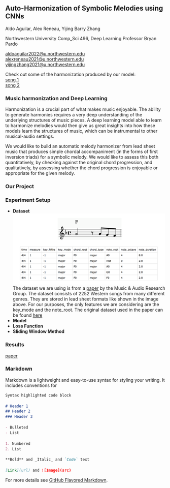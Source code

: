 ## Auto-Harmonization of Symbolic Melodies using CNNs


 Aldo Aguilar, Alex Reneau, Yijing Barry Zhang
  
Northwestern University Comp_Sci 496, Deep Learning
Professor Bryan Pardo

aldoaguilar2022@u.northwestern.edu  
alexreneau2021@u.northwestern.edu  
yijingzhang2021@u.northwestern.edu

Check out some of the harmonization produced by our model:  
[song 1]()  
[song 2]()  
 
 
### Music harmonization and Deep Learning
Harmonization is a crucial part of what makes music enjoyable. The ability to generate harmonies requires a very deep understanding of the underlying structures of music pieces. A deep learning model able to learn to harmonize melodies would then give us great insights into how these models learn the structures of music, which can be instrumental to other musical-audio settings.

We would like to build an automatic melody harmonizer from lead sheet music that produces simple chordal accompaniment (in the forms of first inversion triads) for a symbolic melody. We would like to assess this both quantitatively, by checking against the original chord progression, and qualitatively, by assessing whether the chord progression is enjoyable or appropriate for the given melody.

### Our Project

### Experiment Setup
* **Dataset**  
![dataset example](https://github.com/nub3Ar/AutoHarmonizer/blob/main/dataformat.png?raw=true)  
The dataset we are using is from a [paper](https://arxiv.org/ftp/arxiv/papers/1712/1712.01011.pdf) by the Music & Audio Research Group. The dataset consists of 2252 Western songs from many different genres. They are stored in lead sheet formats like shown in the image above. For our purposes, the only features we are considering are the key_mode and the note_root.
 The original dataset used in the paper can be found [here](http://marg.snu.ac.kr/chord_generation/#)
* **Model**
* **Loss Function**
* **Sliding Window Method**

### Results




[paper](www.google.com)



### Markdown

Markdown is a lightweight and easy-to-use syntax for styling your writing. It includes conventions for

```markdown
Syntax highlighted code block

# Header 1
## Header 2
### Header 3

- Bulleted
- List

1. Numbered
2. List

**Bold** and _Italic_ and `Code` text

[Link](url) and ![Image](src)
```

For more details see [GitHub Flavored Markdown](https://guides.github.com/features/mastering-markdown/).
